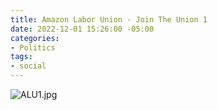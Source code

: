 ```yaml
---
title: Amazon Labor Union - Join The Union 1
date: 2022-12-01 15:26:00 -05:00
categories:
- Politics
tags:
- social
---
```


![ALU1.jpg](/uploads/ALU1.jpg)